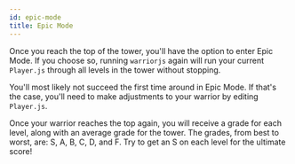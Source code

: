 ```yaml
---
id: epic-mode
title: Epic Mode
---
```


Once you reach the top of the tower, you'll have the option to enter Epic Mode.
If you choose so, running `warriorjs` again will run your current `Player.js`
through all levels in the tower without stopping.

You'll most likely not succeed the first time around in Epic Mode. If that's the
case, you'll need to make adjustments to your warrior by editing `Player.js`.

Once your warrior reaches the top again, you will receive a grade for each
level, along with an average grade for the tower. The grades, from best to
worst, are: S, A, B, C, D, and F. Try to get an S on each level for the ultimate
score!
